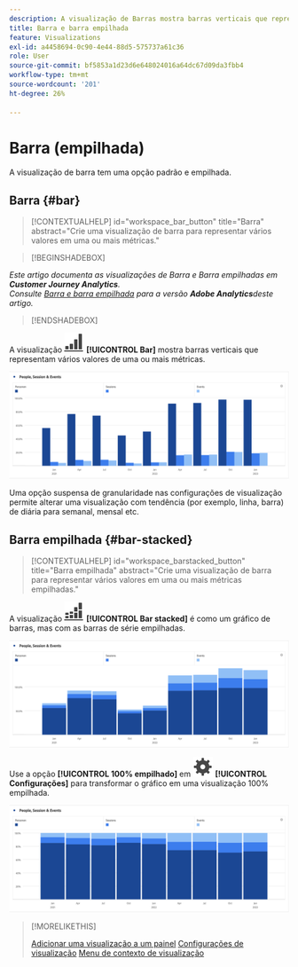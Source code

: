```yaml
---
description: A visualização de Barras mostra barras verticais que representam vários valores em uma ou mais métricas.
title: Barra e barra empilhada
feature: Visualizations
exl-id: a4458694-0c90-4e44-88d5-575737a61c36
role: User
source-git-commit: bf5853a1d23d6e648024016a64dc67d09da3fbb4
workflow-type: tm+mt
source-wordcount: '201'
ht-degree: 26%

---
```


# Barra (empilhada)

A visualização de barra tem uma opção padrão e empilhada.

## Barra {#bar}

<!-- markdownlint-disable MD034 -->

>[!CONTEXTUALHELP]
>id="workspace_bar_button"
>title="Barra"
>abstract="Crie uma visualização de barra para representar vários valores em uma ou mais métricas."

<!-- markdownlint-enable MD034 -->


>[!BEGINSHADEBOX]

*Este artigo documenta as visualizações de Barra e Barra empilhadas em **Customer Journey Analytics**.<br/>Consulte [Barra e barra empilhada](https://experienceleague.adobe.com/en/docs/analytics/analyze/analysis-workspace/visualizations/bar) para a versão **Adobe Analytics**deste artigo.*

>[!ENDSHADEBOX]


A visualização ![GraphBarVertical](/help/assets/icons/GraphBarVertical.svg) **[!UICONTROL Bar]** mostra barras verticais que representam vários valores de uma ou mais métricas.

![Visualização de barra virtual mostrando várias métricas, incluindo Exibições de página, Visitas, Entradas e Saídas.](assets/bar.png)

Uma opção suspensa de granularidade nas configurações de visualização permite alterar uma visualização com tendência (por exemplo, linha, barra) de diária para semanal, mensal etc.

## Barra empilhada {#bar-stacked}

<!-- markdownlint-disable MD034 -->

>[!CONTEXTUALHELP]
>id="workspace_barstacked_button"
>title="Barra empilhada"
>abstract="Crie uma visualização de barra para representar vários valores em uma ou mais métricas empilhadas."

<!-- markdownlint-enable MD034 -->


A visualização ![GraphBarVerticalStacked](/help/assets/icons/GraphBarVerticalStacked.svg) **[!UICONTROL Bar stacked]** é como um gráfico de barras, mas com as barras de série empilhadas.

![Cartão de barras empilhadas mostrando várias métricas.](assets/bar-stacked.png)

Use a opção **[!UICONTROL 100% empilhado]** em ![Configuração](/help/assets/icons/Setting.svg) **[!UICONTROL Configurações]** para transformar o gráfico em uma visualização 100% empilhada.

![Um gráfico de barras 100% empilhadas.](assets/bar-stacked100.png)

>[!MORELIKETHIS]
>
>[Adicionar uma visualização a um painel](/help/analysis-workspace/visualizations/freeform-analysis-visualizations.md#add-visualizations-to-a-panel)
>[Configurações de visualização](/help/analysis-workspace/visualizations/freeform-analysis-visualizations.md#settings)
>[Menu de contexto de visualização](/help/analysis-workspace/visualizations/freeform-analysis-visualizations.md#context-menu)
>

